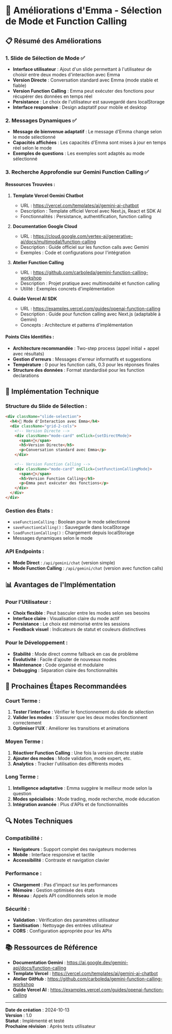# 🚀 Améliorations d'Emma - Sélection de Mode et Function Calling

## 📋 Résumé des Améliorations

### 1. **Slide de Sélection de Mode** ✅
- **Interface utilisateur** : Ajout d'un slide permettant à l'utilisateur de choisir entre deux modes d'interaction avec Emma
- **Version Directe** : Conversation standard avec Emma (mode stable et fiable)
- **Version Function Calling** : Emma peut exécuter des fonctions pour récupérer des données en temps réel
- **Persistance** : Le choix de l'utilisateur est sauvegardé dans localStorage
- **Interface responsive** : Design adaptatif pour mobile et desktop

### 2. **Messages Dynamiques** ✅
- **Message de bienvenue adaptatif** : Le message d'Emma change selon le mode sélectionné
- **Capacités affichées** : Les capacités d'Emma sont mises à jour en temps réel selon le mode
- **Exemples de questions** : Les exemples sont adaptés au mode sélectionné

### 3. **Recherche Approfondie sur Gemini Function Calling** ✅

#### **Ressources Trouvées :**

1. **Template Vercel Gemini Chatbot**
   - URL : https://vercel.com/templates/ai/gemini-ai-chatbot
   - Description : Template officiel Vercel avec Next.js, React et SDK AI
   - Fonctionnalités : Persistance, authentification, function calling

2. **Documentation Google Cloud**
   - URL : https://cloud.google.com/vertex-ai/generative-ai/docs/multimodal/function-calling
   - Description : Guide officiel sur les function calls avec Gemini
   - Exemples : Code et configurations pour l'intégration

3. **Atelier Function Calling**
   - URL : https://github.com/carboleda/gemini-function-calling-workshop
   - Description : Projet pratique avec multimodalité et function calling
   - Utilité : Exemples concrets d'implémentation

4. **Guide Vercel AI SDK**
   - URL : https://examples.vercel.com/guides/openai-function-calling
   - Description : Guide pour function calling avec Next.js (adaptable à Gemini)
   - Concepts : Architecture et patterns d'implémentation

#### **Points Clés Identifiés :**

- **Architecture recommandée** : Two-step process (appel initial + appel avec résultats)
- **Gestion d'erreurs** : Messages d'erreur informatifs et suggestions
- **Température** : 0 pour les function calls, 0.3 pour les réponses finales
- **Structure des données** : Format standardisé pour les function declarations

## 🔧 Implémentation Technique

### **Structure du Slide de Sélection :**
```html
<div className="slide-selection">
  <h4>🚀 Mode d'Interaction avec Emma</h4>
  <div className="grid-2-cols">
    <!-- Version Directe -->
    <div className="mode-card" onClick={setDirectMode}>
      <span>💬</span>
      <h5>Version Directe</h5>
      <p>Conversation standard avec Emma</p>
    </div>
    
    <!-- Version Function Calling -->
    <div className="mode-card" onClick={setFunctionCallingMode}>
      <span>🔧</span>
      <h5>Version Function Calling</h5>
      <p>Emma peut exécuter des fonctions</p>
    </div>
  </div>
</div>
```

### **Gestion des États :**
- `useFunctionCalling` : Boolean pour le mode sélectionné
- `saveFunctionCalling()` : Sauvegarde dans localStorage
- `loadFunctionCalling()` : Chargement depuis localStorage
- Messages dynamiques selon le mode

### **API Endpoints :**
- **Mode Direct** : `/api/gemini/chat` (version simple)
- **Mode Function Calling** : `/api/gemini/chat` (version avec function calls)

## 📊 Avantages de l'Implémentation

### **Pour l'Utilisateur :**
- **Choix flexible** : Peut basculer entre les modes selon ses besoins
- **Interface claire** : Visualisation claire du mode actif
- **Persistance** : Le choix est mémorisé entre les sessions
- **Feedback visuel** : Indicateurs de statut et couleurs distinctives

### **Pour le Développement :**
- **Stabilité** : Mode direct comme fallback en cas de problème
- **Évolutivité** : Facile d'ajouter de nouveaux modes
- **Maintenance** : Code organisé et modulaire
- **Debugging** : Séparation claire des fonctionnalités

## 🎯 Prochaines Étapes Recommandées

### **Court Terme :**
1. **Tester l'interface** : Vérifier le fonctionnement du slide de sélection
2. **Valider les modes** : S'assurer que les deux modes fonctionnent correctement
3. **Optimiser l'UX** : Améliorer les transitions et animations

### **Moyen Terme :**
1. **Réactiver Function Calling** : Une fois la version directe stable
2. **Ajouter des modes** : Mode validation, mode expert, etc.
3. **Analytics** : Tracker l'utilisation des différents modes

### **Long Terme :**
1. **Intelligence adaptative** : Emma suggère le meilleur mode selon la question
2. **Modes spécialisés** : Mode trading, mode recherche, mode éducation
3. **Intégration avancée** : Plus d'APIs et de fonctionnalités

## 🔍 Notes Techniques

### **Compatibilité :**
- **Navigateurs** : Support complet des navigateurs modernes
- **Mobile** : Interface responsive et tactile
- **Accessibilité** : Contraste et navigation clavier

### **Performance :**
- **Chargement** : Pas d'impact sur les performances
- **Mémoire** : Gestion optimisée des états
- **Réseau** : Appels API conditionnels selon le mode

### **Sécurité :**
- **Validation** : Vérification des paramètres utilisateur
- **Sanitisation** : Nettoyage des entrées utilisateur
- **CORS** : Configuration appropriée pour les APIs

## 📚 Ressources de Référence

- **Documentation Gemini** : https://ai.google.dev/gemini-api/docs/function-calling
- **Template Vercel** : https://vercel.com/templates/ai/gemini-ai-chatbot
- **Atelier GitHub** : https://github.com/carboleda/gemini-function-calling-workshop
- **Guide Vercel AI** : https://examples.vercel.com/guides/openai-function-calling

---

**Date de création** : 2024-10-13  
**Version** : 1.0  
**Statut** : Implémenté et testé  
**Prochaine révision** : Après tests utilisateur
